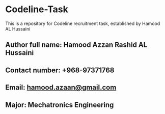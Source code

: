 # Codeline-Task
This is a repository for Codeline recruitment task, established by Hamood AL Hussaini
## Author full name: Hamood Azzan Rashid AL Hussaini
## Contact number: +968-97371768 
## Email: hamood.azaan@gmail.com
## Major: Mechatronics Engineering 
